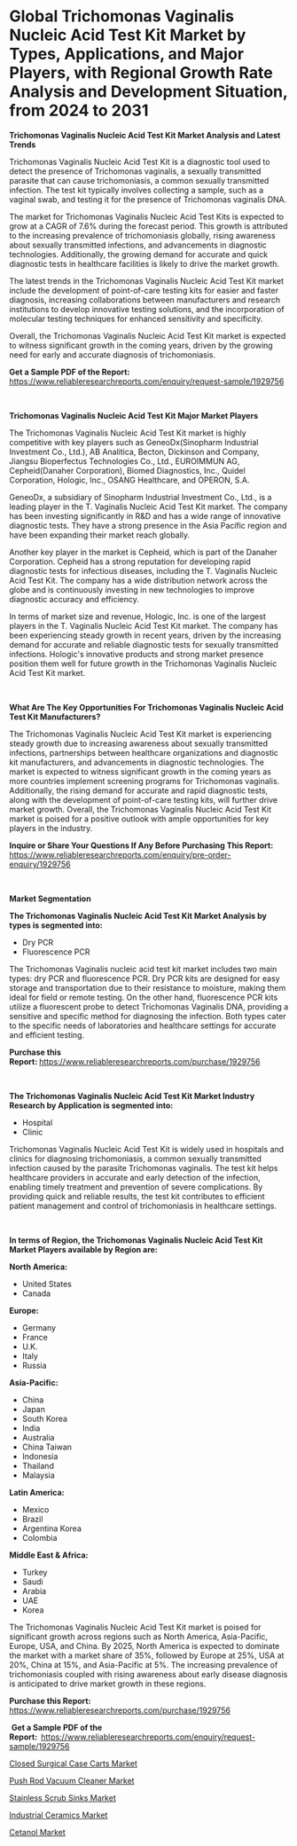 <p><h1>Global Trichomonas Vaginalis Nucleic Acid Test Kit Market by Types, Applications, and Major Players, with Regional Growth Rate Analysis and Development Situation, from 2024 to 2031</h1></p><p><strong>Trichomonas Vaginalis Nucleic Acid Test Kit Market Analysis and Latest Trends</strong></p>
<p><p>Trichomonas Vaginalis Nucleic Acid Test Kit is a diagnostic tool used to detect the presence of Trichomonas vaginalis, a sexually transmitted parasite that can cause trichomoniasis, a common sexually transmitted infection. The test kit typically involves collecting a sample, such as a vaginal swab, and testing it for the presence of Trichomonas vaginalis DNA.</p><p>The market for Trichomonas Vaginalis Nucleic Acid Test Kits is expected to grow at a CAGR of 7.6% during the forecast period. This growth is attributed to the increasing prevalence of trichomoniasis globally, rising awareness about sexually transmitted infections, and advancements in diagnostic technologies. Additionally, the growing demand for accurate and quick diagnostic tests in healthcare facilities is likely to drive the market growth.</p><p>The latest trends in the Trichomonas Vaginalis Nucleic Acid Test Kit market include the development of point-of-care testing kits for easier and faster diagnosis, increasing collaborations between manufacturers and research institutions to develop innovative testing solutions, and the incorporation of molecular testing techniques for enhanced sensitivity and specificity.</p><p>Overall, the Trichomonas Vaginalis Nucleic Acid Test Kit market is expected to witness significant growth in the coming years, driven by the growing need for early and accurate diagnosis of trichomoniasis.</p></p>
<p><strong>Get a Sample PDF of the Report:&nbsp;</strong> <a href="https://www.reliableresearchreports.com/enquiry/request-sample/1929756">https://www.reliableresearchreports.com/enquiry/request-sample/1929756</a></p>
<p>&nbsp;</p>
<p><strong>Trichomonas Vaginalis Nucleic Acid Test Kit Major Market Players</strong></p>
<p><p>The Trichomonas Vaginalis Nucleic Acid Test Kit market is highly competitive with key players such as GeneoDx(Sinopharm Industrial Investment Co., Ltd.), AB Analitica, Becton, Dickinson and Company, Jiangsu Bioperfectus Technologies Co., Ltd., EUROIMMUN AG, Cepheid(Danaher Corporation), Biomed Diagnostics, Inc., Quidel Corporation, Hologic, Inc., OSANG Healthcare, and OPERON, S.A.</p><p>GeneoDx, a subsidiary of Sinopharm Industrial Investment Co., Ltd., is a leading player in the T. Vaginalis Nucleic Acid Test Kit market. The company has been investing significantly in R&D and has a wide range of innovative diagnostic tests. They have a strong presence in the Asia Pacific region and have been expanding their market reach globally.</p><p>Another key player in the market is Cepheid, which is part of the Danaher Corporation. Cepheid has a strong reputation for developing rapid diagnostic tests for infectious diseases, including the T. Vaginalis Nucleic Acid Test Kit. The company has a wide distribution network across the globe and is continuously investing in new technologies to improve diagnostic accuracy and efficiency.</p><p>In terms of market size and revenue, Hologic, Inc. is one of the largest players in the T. Vaginalis Nucleic Acid Test Kit market. The company has been experiencing steady growth in recent years, driven by the increasing demand for accurate and reliable diagnostic tests for sexually transmitted infections. Hologic's innovative products and strong market presence position them well for future growth in the Trichomonas Vaginalis Nucleic Acid Test Kit market.</p></p>
<p>&nbsp;</p>
<p><strong>What Are The Key Opportunities For Trichomonas Vaginalis Nucleic Acid Test Kit Manufacturers?</strong></p>
<p><p>The Trichomonas Vaginalis Nucleic Acid Test Kit market is experiencing steady growth due to increasing awareness about sexually transmitted infections, partnerships between healthcare organizations and diagnostic kit manufacturers, and advancements in diagnostic technologies. The market is expected to witness significant growth in the coming years as more countries implement screening programs for Trichomonas vaginalis. Additionally, the rising demand for accurate and rapid diagnostic tests, along with the development of point-of-care testing kits, will further drive market growth. Overall, the Trichomonas Vaginalis Nucleic Acid Test Kit market is poised for a positive outlook with ample opportunities for key players in the industry.</p></p>
<p><strong>Inquire or Share Your Questions If Any Before Purchasing This Report:</strong> <a href="https://www.reliableresearchreports.com/enquiry/pre-order-enquiry/1929756">https://www.reliableresearchreports.com/enquiry/pre-order-enquiry/1929756</a></p>
<p>&nbsp;</p>
<p><strong>Market Segmentation</strong></p>
<p><strong>The Trichomonas Vaginalis Nucleic Acid Test Kit Market Analysis by types is segmented into:</strong></p>
<p><ul><li>Dry PCR</li><li>Fluorescence PCR</li></ul></p>
<p><p>The Trichomonas Vaginalis nucleic acid test kit market includes two main types: dry PCR and fluorescence PCR. Dry PCR kits are designed for easy storage and transportation due to their resistance to moisture, making them ideal for field or remote testing. On the other hand, fluorescence PCR kits utilize a fluorescent probe to detect Trichomonas Vaginalis DNA, providing a sensitive and specific method for diagnosing the infection. Both types cater to the specific needs of laboratories and healthcare settings for accurate and efficient testing.</p></p>
<p><strong>Purchase this Report:&nbsp;</strong><a href="https://www.reliableresearchreports.com/purchase/1929756">https://www.reliableresearchreports.com/purchase/1929756</a></p>
<p>&nbsp;</p>
<p><strong>The Trichomonas Vaginalis Nucleic Acid Test Kit Market Industry Research by Application is segmented into:</strong></p>
<p><ul><li>Hospital</li><li>Clinic</li></ul></p>
<p><p>Trichomonas Vaginalis Nucleic Acid Test Kit is widely used in hospitals and clinics for diagnosing trichomoniasis, a common sexually transmitted infection caused by the parasite Trichomonas vaginalis. The test kit helps healthcare providers in accurate and early detection of the infection, enabling timely treatment and prevention of severe complications. By providing quick and reliable results, the test kit contributes to efficient patient management and control of trichomoniasis in healthcare settings.</p></p>
<p>&nbsp;</p>
<p><strong>In terms of Region, the Trichomonas Vaginalis Nucleic Acid Test Kit Market Players available by Region are:</strong></p>
<p>
    <p> <strong> North America: </strong>
        <ul>
            <li>United States</li>
            <li>Canada</li>
        </ul>
        </p> 
    <p> <strong> Europe: </strong>
        <ul>
            <li>Germany</li>
            <li>France</li>
            <li>U.K.</li>
            <li>Italy</li>
            <li>Russia</li>
        </ul>
        </p> 
    <p> <strong> Asia-Pacific: </strong>
        <ul>
            <li>China</li>
            <li>Japan</li>
            <li>South Korea</li>
            <li>India</li>
            <li>Australia</li>
            <li>China Taiwan</li>
            <li>Indonesia</li>
            <li>Thailand</li>
            <li>Malaysia</li>
        </ul>
        </p> 
    <p> <strong> Latin America: </strong>
        <ul>
            <li>Mexico</li>
            <li>Brazil</li>
            <li>Argentina Korea</li>
            <li>Colombia</li>
        </ul>
        </p> 
    <p> <strong> Middle East & Africa: </strong>
        <ul>
            <li>Turkey</li>
            <li>Saudi</li>
            <li>Arabia</li>
            <li>UAE</li>
            <li>Korea</li>
        </ul>
    </p>
    </p>
<p><p>The Trichomonas Vaginalis Nucleic Acid Test Kit market is poised for significant growth across regions such as North America, Asia-Pacific, Europe, USA, and China. By 2025, North America is expected to dominate the market with a market share of 35%, followed by Europe at 25%, USA at 20%, China at 15%, and Asia-Pacific at 5%. The increasing prevalence of trichomoniasis coupled with rising awareness about early disease diagnosis is anticipated to drive market growth in these regions.</p></p>
<p><strong>Purchase this Report: </strong><a href="https://www.reliableresearchreports.com/purchase/1929756">https://www.reliableresearchreports.com/purchase/1929756</a></p>
<p>&nbsp;<strong>Get a Sample PDF of the Report:&nbsp;&nbsp;</strong><a href="https://www.reliableresearchreports.com/enquiry/request-sample/1929756">https://www.reliableresearchreports.com/enquiry/request-sample/1929756</a></p>
<p><strong></strong></p>
<p><p><a href="https://woozy-pyroraptor-a1f.notion.site/Closed-Surgical-Case-Carts-Market-Offers-Provide-Insightful-Data-for-the-Time-Period-from-2024-to-20-d85a2ca360b646da80313f096f768b56">Closed Surgical Case Carts Market</a></p><p><a href="https://woozy-pyroraptor-a1f.notion.site/Push-Rod-Vacuum-Cleaner-Market-Size-Reflecting-a-Forecast-Till-2031-Market-By-Type-By-Application--c044716ca4e140be8e96a35fced96127">Push Rod Vacuum Cleaner Market</a></p><p><a href="https://rainy-horn-d69.notion.site/Insights-into-Stainless-Scrub-Sinks-Market-Size-Analysing-Market-Share-Trends-and-Growth-from-202-b7f15574acc44b5899474950c74c13b6">Stainless Scrub Sinks Market</a></p><p><a href="https://view.publitas.com/reportprime-1/industrial-ceramics-market-size-market-trends-and-growth-outlook-forecasted-for-period-from-2024-to-2031/">Industrial Ceramics Market</a></p><p><a href="https://view.publitas.com/reportprime-1/cetanol-market-size-growth-and-forecast-from-2024-2031/">Cetanol Market</a></p></p>